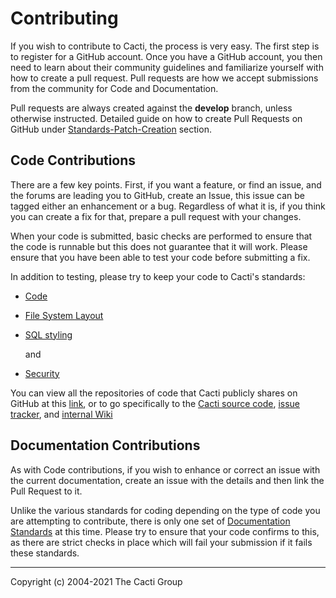 # Contributing

If you wish to contribute to Cacti, the process is very easy.  The first step
is to register for a GitHub account.  Once you have a GitHub account, you then
need to learn about their community guidelines and familiarize yourself with
how to create a pull request.  Pull requests are how we accept submissions from
the community for Code and Documentation.

Pull requests are always created against the **develop** branch, unless
otherwise instructed. Detailed guide on how to create Pull Requests on GitHub
under [Standards-Patch-Creation](Standards-Patch-Creation.md) section.

## Code Contributions

There are a few key points.  First, if you want a feature, or find an issue,
and the forums are leading you to GitHub, create an Issue, this issue can be
tagged either an enhancement or a bug.  Regardless of what it is, if you think
you can create a fix for that, prepare a pull request with your changes.

When your code is submitted, basic checks are performed to ensure that the code
is runnable but this does not guarantee that it will work.  Please ensure that
you have been able to test your code before submitting a fix.

In addition to testing, please try to keep your code to Cacti's standards:

- [Code](Standards-Code-Formatting.md)

- [File System Layout](Standards-FileSystem-Layout.md)

- [SQL styling](Standards-SQL.md)

  and

- [Security](Standards-Security.md)

You can view all the repositories of code that Cacti publicly shares on GitHub
at this [link](https://github.com/Cacti), or to go specifically to the [Cacti
source code](https://github.com/Cacti/cacti), [issue
tracker](https://github.com/Cacti/cacti/issues), and [internal
Wiki](https://github.com/Cacti/cacti/wiki)

## Documentation Contributions

As with Code contributions, if you wish to enhance or correct an issue with the
current documentation, create an issue with the details and then link the Pull
Request to it.

Unlike the various standards for coding depending on the type of code you are
attempting to contribute, there is only one set of [Documentation
Standards](Standards-Documentation.md) at this time.  Please try to ensure that
your code confirms to this, as there are strict checks in place which will fail
your submission if it fails these standards.

---
<copy>Copyright (c) 2004-2021 The Cacti Group</copy>
